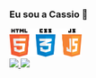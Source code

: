 ### Eu sou a Cassio 👋
<div>
    <img src="web.png" height="50px" alt="web">
   
</div>

<div>
  <a href="https://github.com/JoseCassioSantos">
  <img height="120em" src="https://github-readme-stats.vercel.app/api?username=JoseCassioSantos&show_icons=true&theme=maroongold&include_all_commits=true&count_private=true"/>
  <img height="120em" src="https://github-readme-stats.vercel.app/api/top-langs/?username=JoseCassioSantos&layout=compact&langs_count=7&theme=maroongold"/>
</div>


<!--
**JoseCassioSantos/JoseCassioSantos** is a ✨ _special_ ✨ repository because its `README.md` (this file) appears on your GitHub profile.

Here are some ideas to get you started:

- 🔭 I’m currently working on ...
- 🌱 I’m currently learning ...
- 👯 I’m looking to collaborate on ...
- 🤔 I’m looking for help with ...
- 💬 Ask me about ...
- 📫 How to reach me: ...
- 😄 Pronouns: ...
- ⚡ Fun fact: ...
-->

